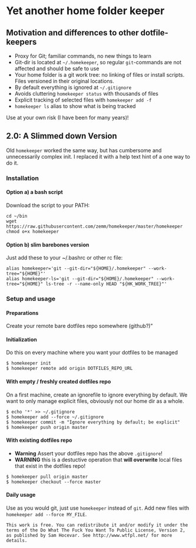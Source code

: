 # Yet another home folder keeper

## Motivation and differences to other dotfile-keepers

* Proxy for Git; familiar commands, no new things to learn
* Git-dir is located at `~/.homekeeper`, so regular `git`-commands are not affected and should be safe to use
* Your home folder is a git work tree: no linking of files
or install scripts. Files versioned in their original locations.
* By default everything is ignored at `~/.gitignore`
 * Avoids cluttering `homekeeper status` with thousands of files
 * Explicit tracking of selected files with `homekeeper add -f`
* `homekeeper ls` alias to show what is being tracked

Use at your own risk (I have been for many years)!

## 2.0: A Slimmed down Version

Old `homekeeper` worked the same way, but has cumbersome and
unnecessarily complex init. I replaced it with a help text hint
of a one way to do it.

### Installation

#### Option a) a bash script

Download the script to your PATH:

```
cd ~/bin
wget https://raw.githubusercontent.com/zemm/homekeeper/master/homekeeper
chmod o+x homekeeper
```

#### Option b) slim barebones version

Just add these to your ~/.bashrc or other rc file:
```
alias homekeeper='git --git-dir="${HOME}/.homekeeper" --work-tree="${HOME}"'
alias homekeeper-ls='git --git-dir="${HOME}/.homekeeper" --work-tree="${HOME}" ls-tree -r --name-only HEAD "${HK_WORK_TREE}"'
```

### Setup and usage

#### Preparations

Create your remote bare dotfiles repo somewhere (github?)"

#### Initialization

Do this on every machine where you want your dotfiles to be managed

```
$ homekeeper init
$ homekeeper remote add origin DOTFILES_REPO_URL
```

#### With empty / freshly created dotfiles repo

On a first machine, create an ignorefile to ignore everything by
default. We want to only manage explicit files, obviously not our
home dir as a whole.

```
$ echo '*' >> ~/.gitignore
$ homekeeper add --force ~/.gitignore
$ homekeeper commit -m "Ignore everything by default; be explicit"
$ homekeeper push origin master
```

#### With existing dotfiles repo

- **Warning** Assert your dotfiles repo has the above `.gitignore`!
- **WARNING** this is a destuctive operation that **will overwrite** local files that exist in the dotfiles repo!

```
$ homekeeper pull origin master
$ homekeeper checkout --force master
```

#### Daily usage

Use as you would git, just use `homekeeper` instead of `git`.
Add new files with `homekeeper add --force MY_FILE`.

```
This work is free. You can redistribute it and/or modify it under the
terms of the Do What The Fuck You Want To Public License, Version 2,
as published by Sam Hocevar. See http://www.wtfpl.net/ for more details.
```
